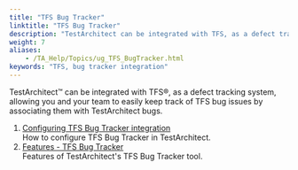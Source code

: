 ```yaml
--- 
title: "TFS Bug Tracker"
linktitle: "TFS Bug Tracker"
description: "TestArchitect can be integrated with TFS, as a defect tracking system, allowing you and your team to easily keep track of TFS bug issues by associating them with TestArchitect bugs."
weight: 7
aliases: 
    - /TA_Help/Topics/ug_TFS_BugTracker.html
keywords: "TFS, bug tracker integration"
---
```


TestArchitect™ can be integrated with TFS®, as a defect tracking system, allowing you and your team to easily keep track of TFS bug issues by associating them with TestArchitect bugs.

1.  [Configuring TFS Bug Tracker integration](/user-guide/integration-with-third-party-tools/tfs-integration/tfs-bug-tracker/configuring-tfs-bug-tracker-integration/)  
How to configure TFS Bug Tracker in TestArchitect.
2.  [Features - TFS Bug Tracker](/user-guide/integration-with-third-party-tools/tfs-integration/tfs-bug-tracker/features-tfs-bug-tracker/)  
Features of TestArchitect's TFS Bug Tracker tool.




